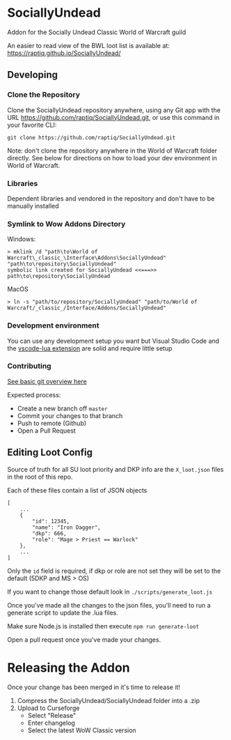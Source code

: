 # SociallyUndead

Addon for the Socially Undead Classic World of Warcraft guild

An easier to read view of the BWL loot list is available at: https://raptiq.github.io/SociallyUndead/

## Developing

### Clone the Repository

Clone the SociallyUndead repository anywhere, using any Git app with the URL https://github.com/raptiq/SociallyUndead.git, or use this command in your favorite CLI:

`git clone https://github.com/raptiq/SociallyUndead.git`

Note: don't clone the repository anywhere in the World of Warcraft folder directly. See below for directions on how to load your dev environment in World of Warcraft.

### Libraries

Dependent libraries and vendored in the repository and don't have to be manually installed

### Symlink to Wow Addons Directory

Windows:

```
> mklink /d "path\to\World of Warcraft\_classic_\Interface\Addons\SociallyUndead" "path\to\repository\SociallyUndead"
symbolic link created for SociallyUndead <<===>> path\to\repository\SociallyUndead
```

MacOS

```
> ln -s "path/to/repository/SociallyUndead" "path/to/World of Warcraft/_classic_/Interface/Addons/SociallyUndead"
```

### Development environment

You can use any development setup you want but Visual Studio Code and the [vscode-lua extension](https://marketplace.visualstudio.com/items?itemName=trixnz.vscode-lua) are solid and require little setup

### Contributing

[See basic git overview here](https://gist.github.com/jedmao/5053440)

Expected process:

- Create a new branch off `master`
- Commit your changes to that branch
- Push to remote (Github)
- Open a Pull Request

## Editing Loot Config

Source of truth for all SU loot priority and DKP info are the `X_loot.json` files in the root of this repo.

Each of these files contain a list of JSON objects

```
[
    ...
    {
        "id": 12345,
        "name": "Iron Dagger",
        "dkp": 666,
        "role": "Mage > Priest == Warlock"
    },
    ...
]
```

Only the `id` field is required, if dkp or role are not set they will be set to the default (5DKP and MS > OS)

If you want to change those default look in `./scripts/generate_loot.js`

Once you've made all the changes to the json files, you'll need to run a generate script to update the .lua files.

Make sure Node.js is installed then execute `npm run generate-loot`

Open a pull request once you've made your changes.

# Releasing the Addon

Once your change has been merged in it's time to release it!

1. Compress the SociallyUndead/SociallyUndead folder into a .zip
2. Upload to Curseforge
   - Select "Release"
   - Enter changelog
   - Select the latest WoW Classic version
